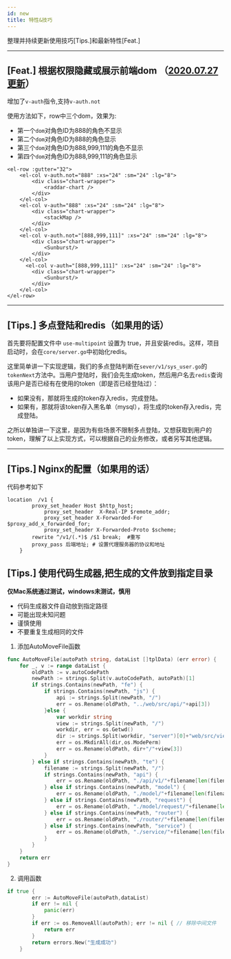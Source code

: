 ```yaml
---
id: new
title: 特性&技巧
---
```


整理并持续更新使用技巧[Tips.]和最新特性[Feat.]

----

## [Feat.] 根据权限隐藏或展示前端dom （[2020.07.27更新](https://github.com/flipped-aurora/gin-vue-admin/commit/c5b1f279f9b6ce64835f8c5518fedd1025b9eaa0)）

增加了`v-auth`指令,支持`v-auth.not` 

使用方法如下，row中三个dom，效果为:

- 第一个`dom`对角色ID为888的角色不显示
- 第二个`dom`对角色ID为888的角色显示
- 第三个`dom`对角色ID为888,999,111的角色不显示
- 第四个`dom`对角色ID为888,999,111的角色显示

```vue
<el-row :gutter="32">
    <el-col v-auth.not="888" :xs="24" :sm="24" :lg="8">
        <div class="chart-wrapper">
            <raddar-chart />
        </div>
    </el-col>
    <el-col v-auth="888" :xs="24" :sm="24" :lg="8">
        <div class="chart-wrapper">
            <stackMap />
        </div>
    </el-col>
    <el-col v-auth.not="[888,999,111]" :xs="24" :sm="24" :lg="8">
        <div class="chart-wrapper">
            <Sunburst/>
        </div>
    </el-col>
      <el-col v-auth="[888,999,111]" :xs="24" :sm="24" :lg="8">
        <div class="chart-wrapper">
            <Sunburst/>
        </div>
    </el-col>
</el-row>
```

-----

## [Tips.] 多点登陆和redis（如果用的话）

首先要将配置文件中 `use-multipoint` 设置为 true，并且安装redis。这样，项目启动时，会在`core/server.go`中初始化redis。

这里简单讲一下实现逻辑，我们的多点登陆判断在`sever/v1/sys_user.go`的`tokenNext`方法中。当用户登陆时，我们会先生成token，然后用户名去`redis`查询该用户是否已经有在使用的token（即是否已经登陆过）：

- 如果没有，那就将生成的token存入redis，完成登陆。
- 如果有，那就将该token存入黑名单（mysql），将生成的token存入redis，完成登陆。

之所以单独讲一下这里，是因为有些场景不限制多点登陆，又想获取到用户的token，理解了以上实现方式，可以根据自己的业务修改，或者另写其他逻辑。

----

## [Tips.] Nginx的配置（如果用的话）

代码参考如下

```nginx
location  /v1 {
  		proxy_set_header Host $http_host;
			proxy_set_header  X-Real-IP $remote_addr;
			proxy_set_header X-Forwarded-For $proxy_add_x_forwarded_for;
			proxy_set_header X-Forwarded-Proto $scheme;
    	rewrite ^/v1/(.*)$ /$1 break;  #重写
    	proxy_pass 后端地址; # 设置代理服务器的协议和地址
    }
```

## [Tips.]  使用代码生成器,把生成的文件放到指定目录

**仅Mac系统通过测试，windows未测试，慎用**

- 代码生成器文件自动放到指定路径
- 可能出现未知问题
- 谨慎使用
- 不要重复生成相同的文件

1. 添加AutoMoveFile函数

```go
func AutoMoveFile(autoPath string, dataList []tplData) (err error) {
	for _, v := range dataList {
		oldPath := v.autoCodePath
		newPath := strings.Split(v.autoCodePath, autoPath)[1]
		if strings.Contains(newPath, "fe") {
			if strings.Contains(newPath, "js") {
				api := strings.Split(newPath, "/")
				err = os.Rename(oldPath, "../web/src/api/"+api[3])
			}else {
				var workdir string
				view := strings.Split(newPath, "/")
				workdir, err = os.Getwd()
				dir := strings.Split(workdir, "server")[0]+"web/src/view/"+strings.Split(view[3], ".")[0]
				err = os.MkdirAll(dir,os.ModePerm)
				err = os.Rename(oldPath, dir+"/"+view[3])
			}
		} else if strings.Contains(newPath, "te") {
			filename := strings.Split(newPath, "/")
			if strings.Contains(newPath, "api") {
				err = os.Rename(oldPath, "./api/v1/"+filename[len(filename)-1])
			} else if strings.Contains(newPath, "model") {
				err = os.Rename(oldPath, "./model/"+filename[len(filename)-1])
			} else if strings.Contains(newPath, "request") {
				err = os.Rename(oldPath, "./model/request/"+filename[len(filename)-1])
			} else if strings.Contains(newPath, "router") {
				err = os.Rename(oldPath, "./router/"+filename[len(filename)-1])
			} else if strings.Contains(newPath, "service") {
				err = os.Rename(oldPath, "./service/"+filename[len(filename)-1])
			}
		}
	}
	return err
}
```

2. 调用函数

```go
if true {
		err := AutoMoveFile(autoPath,dataList)
		if err != nil {
			panic(err)
		}
		if err := os.RemoveAll(autoPath); err != nil { // 移除中间文件
			return err
		}
		return errors.New("生成成功")
	}
```

